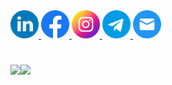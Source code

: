 <a href="https://www.linkedin.com/in/ivan-danyliuk/">
  <img width="45px" src="linkedin.png" />
</a>
<a href="https://www.facebook.com/ivan.a.danyliuk">
  <img width="45px" src="facebook.png" />
</a>
<a href="https://www.instagram.com/daniliuk.ivan">
  <img width="45px" src="instagram.png" />
</a>
<a href="#">
  <img width="45px" src="telegram.png" />
</a>
<a href="mailto:ivandaniliuk@gmail.com">
  <img width="45px" src="mail.png" />
</a>

# 

<img align="left" height="100px" src="https://github-readme-stats-sigma-five.vercel.app/api?username=IvanDanyliuk" />
<img align="left" height="100px" src="https://github-readme-stats-sigma-five.vercel.app/api/top-langs/?username=IvanDanyliuk&layout=compact" />
